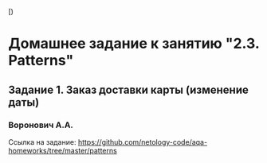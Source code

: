 [)

# Домашнее задание к занятию "2.3. Patterns"
## Задание 1. Заказ доставки карты (изменение даты)
### Воронович А.А.

Ссылка на задание: https://github.com/netology-code/aqa-homeworks/tree/master/patterns